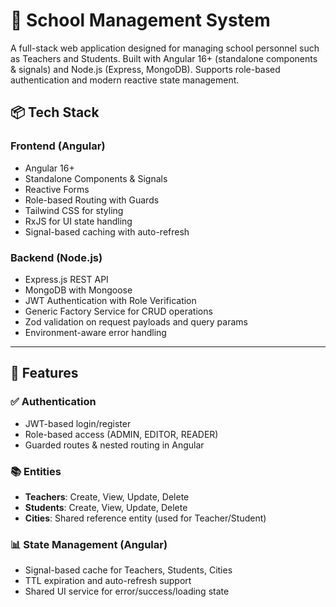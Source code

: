 # 🏫 School Management System

A full-stack web application designed for managing school personnel such as Teachers and Students. Built with Angular 16+ (standalone components & signals) and Node.js (Express, MongoDB). Supports role-based authentication and modern reactive state management.

## 📦 Tech Stack

### Frontend (Angular)

- Angular 16+
- Standalone Components & Signals
- Reactive Forms
- Role-based Routing with Guards
- Tailwind CSS for styling
- RxJS for UI state handling
- Signal-based caching with auto-refresh

### Backend (Node.js)

- Express.js REST API
- MongoDB with Mongoose
- JWT Authentication with Role Verification
- Generic Factory Service for CRUD operations
- Zod validation on request payloads and query params
- Environment-aware error handling

---

## 🚀 Features

### ✅ Authentication

- JWT-based login/register
- Role-based access (ADMIN, EDITOR, READER)
- Guarded routes & nested routing in Angular

### 📚 Entities

- **Teachers**: Create, View, Update, Delete
- **Students**: Create, View, Update, Delete
- **Cities**: Shared reference entity (used for Teacher/Student)

### 📊 State Management (Angular)

- Signal-based cache for Teachers, Students, Cities
- TTL expiration and auto-refresh support
- Shared UI service for error/success/loading state

